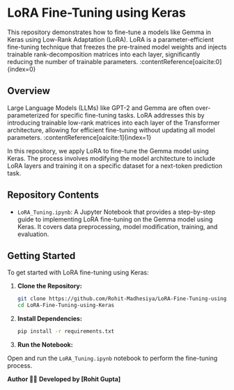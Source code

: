 # LoRA Fine-Tuning using Keras

This repository demonstrates how to fine-tune a models like Gemma in Keras using Low-Rank Adaptation (LoRA). LoRA is a parameter-efficient fine-tuning technique that freezes the pre-trained model weights and injects trainable rank-decomposition matrices into each layer, significantly reducing the number of trainable parameters. :contentReference[oaicite:0]{index=0}

## Overview

Large Language Models (LLMs) like GPT-2 and Gemma are often over-parameterized for specific fine-tuning tasks. LoRA addresses this by introducing trainable low-rank matrices into each layer of the Transformer architecture, allowing for efficient fine-tuning without updating all model parameters. :contentReference[oaicite:1]{index=1}

In this repository, we apply LoRA to fine-tune the Gemma model using Keras. The process involves modifying the model architecture to include LoRA layers and training it on a specific dataset for a next-token prediction task.

## Repository Contents

- `LoRA_Tuning.ipynb`: A Jupyter Notebook that provides a step-by-step guide to implementing LoRA fine-tuning on the Gemma model using Keras. It covers data preprocessing, model modification, training, and evaluation.

## Getting Started

To get started with LoRA fine-tuning using Keras:

1. **Clone the Repository:**

   ```bash
   git clone https://github.com/Rohit-Madhesiya/LoRA-Fine-Tuning-using-Keras.git
   cd LoRA-Fine-Tuning-using-Keras
   ```

2. **Install Dependencies:**

   ```bash
   pip install -r requirements.txt
   ```

4. **Run the Notebook:**

  Open and run the `LoRA_Tuning.ipynb` notebook to perform the fine-tuning process.


**Author 👨‍💻**
**Developed by [Rohit Gupta]**
